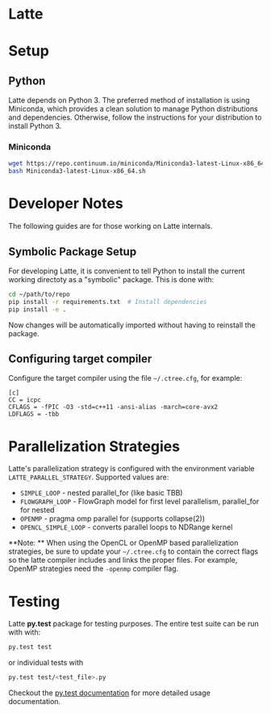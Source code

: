 # Latte 

# Setup

## Python
Latte depends on Python 3.  The preferred method of installation
is using Miniconda, which provides a clean solution to manage
Python distributions and dependencies.  Otherwise, follow
the instructions for your distribution to install Python 3.
 
### Miniconda
```bash
wget https://repo.continuum.io/miniconda/Miniconda3-latest-Linux-x86_64.sh
bash Miniconda3-latest-Linux-x86_64.sh
```
 
# Developer Notes
The following guides are for those working on Latte internals.
 
## Symbolic Package Setup
For developing Latte, it is convenient to tell Python to install the
current working directoty as a "symbolic" package.  This is done with:
```bash
cd ~/path/to/repo
pip install -r requirements.txt  # Install dependencies
pip install -e .
```
Now changes will be automatically imported without having to reinstall
the package.
 
## Configuring target compiler
Configure the target compiler using the file `~/.ctree.cfg`, for example:
```
[c]
CC = icpc
CFLAGS = -fPIC -O3 -std=c++11 -ansi-alias -march=core-avx2
LDFLAGS = -tbb
```
 
# Parallelization Strategies
Latte's parallelization strategy is configured with the environment variable
`LATTE_PARALLEL_STRATEGY`.  Supported values are:  
 
* `SIMPLE_LOOP`        - nested parallel_for (like basic TBB)
* `FLOWGRAPH_LOOP`     - FlowGraph model for first level parallelism, parallel_for for nested
* `OPENMP`             - pragma omp parallel for (supports collapse(2))
* `OPENCL_SIMPLE_LOOP` - converts parallel loops to NDRange kernel
 
**Note: ** When using the OpenCL or OpenMP based parallelization strategies, be
sure to update your `~/.ctree.cfg` to contain the correct flags so the latte
compiler includes and links the proper files.  For example, OpenMP strategies
need the `-openmp` compiler flag.
 
# Testing
Latte **py.test** package for testing purposes.  The entire test suite
can be run with with:
```bash
py.test test
```
or individual tests with
```bash
py.test test/<test_file>.py
```
Checkout the [py.test documentation](http://pytest.org/latest/index.html) for
more detailed usage documentation.
